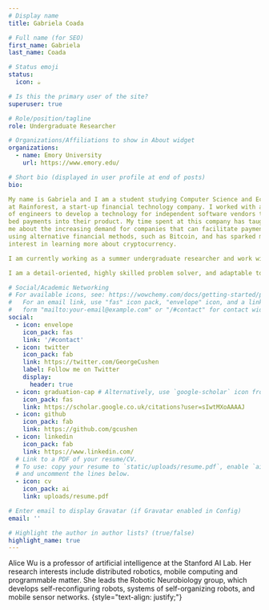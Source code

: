 ```yaml
---
# Display name
title: Gabriela Coada

# Full name (for SEO)
first_name: Gabriela
last_name: Coada

# Status emoji
status:
  icon: ☕️

# Is this the primary user of the site?
superuser: true

# Role/position/tagline
role: Undergraduate Researcher

# Organizations/Affiliations to show in About widget
organizations:
  - name: Emory University
    url: https://www.emory.edu/

# Short bio (displayed in user profile at end of posts)
bio:

My name is Gabriela and I am a student studying Computer Science and Economics at Emory University. After my first year at Emory University, I interned as a software engineer
at Rainforest, a start-up financial technology company. I worked with a team
of engineers to develop a technology for independent software vendors to em-
bed payments into their product. My time spent at this company has taught
me about the increasing demand for companies that can facilitate payments
using alternative financial methods, such as Bitcoin, and has sparked my
interest in learning more about cryptocurrency.

I am currently working as a summer undergraduate researcher and work with researchers at the Bank of Canada in a project using the Bank’s proprietary yearly Bitcoin Omnibus Survey to investigate cryptocurrency ownership. Some of my skills include pulling data using SQL, data processing with STATA and R, creating maps and other visualizations, and communicating findings to stakeholders.

I am a detail-oriented, highly skilled problem solver, and adaptable to working across different teams and communicating analytical findings to internal and external stakeholders. In my spare time, I can be found reading or teaching myself another language (and yes, this means either a spoken or programming language!).

# Social/Academic Networking
# For available icons, see: https://wowchemy.com/docs/getting-started/page-builder/#icons
#   For an email link, use "fas" icon pack, "envelope" icon, and a link in the
#   form "mailto:your-email@example.com" or "/#contact" for contact widget.
social:
  - icon: envelope
    icon_pack: fas
    link: '/#contact'
  - icon: twitter
    icon_pack: fab
    link: https://twitter.com/GeorgeCushen
    label: Follow me on Twitter
    display:
      header: true
  - icon: graduation-cap # Alternatively, use `google-scholar` icon from `ai` icon pack
    icon_pack: fas
    link: https://scholar.google.co.uk/citations?user=sIwtMXoAAAAJ
  - icon: github
    icon_pack: fab
    link: https://github.com/gcushen
  - icon: linkedin
    icon_pack: fab
    link: https://www.linkedin.com/
  # Link to a PDF of your resume/CV.
  # To use: copy your resume to `static/uploads/resume.pdf`, enable `ai` icons in `params.yaml`,
  # and uncomment the lines below.
  - icon: cv
    icon_pack: ai
    link: uploads/resume.pdf

# Enter email to display Gravatar (if Gravatar enabled in Config)
email: ''

# Highlight the author in author lists? (true/false)
highlight_name: true
---
```


Alice Wu is a professor of artificial intelligence at the Stanford AI Lab. Her research interests include distributed robotics, mobile computing and programmable matter. She leads the Robotic Neurobiology group, which develops self-reconfiguring robots, systems of self-organizing robots, and mobile sensor networks.
{style="text-align: justify;"}
